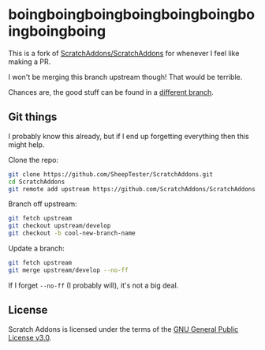 # boingboingboingboingboingboingboingboingboing

This is a fork of
[ScratchAddons/ScratchAddons](https://github.com/ScratchAddons/ScratchAddons)
for whenever I feel like making a PR.

I won't be merging this branch upstream though!
That would be terrible.

Chances are,
the good stuff can be found
in a [different branch](https://github.com/SheepTester/ScratchAddons/branches).

## Git things

I probably know this already,
but if I end up forgetting everything
then this might help.

Clone the repo:

```sh
git clone https://github.com/SheepTester/ScratchAddons.git
cd ScratchAddons
git remote add upstream https://github.com/ScratchAddons/ScratchAddons.git
```

Branch off upstream:

```sh
git fetch upstream
git checkout upstream/develop
git checkout -b cool-new-branch-name
```

Update a branch:

```sh
git fetch upstream
git merge upstream/develop --no-ff
```

If I forget `--no-ff`
(I probably will),
it's not a big deal.

## License

Scratch Addons is licensed
under the terms of the
[GNU General Public License v3.0](https://github.com/ScratchAddons/ScratchAddons/blob/master/LICENSE).
